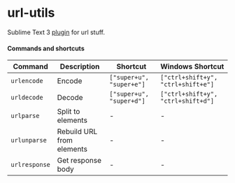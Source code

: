 # url-utils

Sublime Text 3 [plugin](https://packagecontrol.io/packages/url-utils) for url stuff.

#### Commands and shortcuts

|Command|Description|Shortcut|Windows Shortcut|
|---|---|---|---|
|`urlencode`|Encode|`["super+u", "super+e"]`|`["ctrl+shift+y", "ctrl+shift+e"]`|
|`urldecode`|Decode|`["super+u", "super+d"]`|`["ctrl+shift+y", "ctrl+shift+d"]`|
|`urlparse`|Split to elements|-|-|
|`urlunparse`|Rebuild URL from elements|-|-|
|`urlresponse`|Get response body|-|-|


